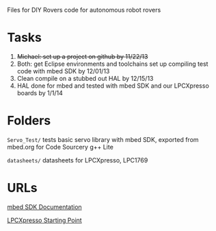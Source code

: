 Files for DIY Rovers code for autonomous robot rovers

# Tasks

 1. ~~Michael: set up a project on github by 11/22/13~~
 2. Both: get Eclipse environments and toolchains set up compiling test code with mbed SDK by 12/01/13
 3. Clean compile on a stubbed out HAL by 12/15/13
 4. HAL done for mbed and tested with mbed SDK and our LPCXpresso boards by 1/1/14

# Folders

`Servo_Test/` tests basic servo library with mbed SDK, exported from mbed.org for Code Sourcery g++ Lite

`datasheets/` datasheets for LPCXpresso, LPC1769

# URLs

[mbed SDK Documentation](http://mbed.org/handbook/mbed-SDK)

[LPCXpresso Starting Point](http://www.nxp.com/techzones/microcontrollers-techzone/tools-ecosystem/lpcxpresso.html)

